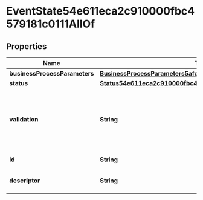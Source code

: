 

# EventState54e611eca2c910000fbc4579181c0111AllOf


## Properties

| Name | Type | Description | Notes |
|------------ | ------------- | ------------- | -------------|
|**businessProcessParameters** | [**BusinessProcessParameters5afc0b4b5a4610002aaebb8180cd2261**](BusinessProcessParameters5afc0b4b5a4610002aaebb8180cd2261.md) |  |  [optional] |
|**status** | [**Status54e611eca2c910000fbc4599be0b0112**](Status54e611eca2c910000fbc4599be0b0112.md) |  |  [optional] |
|**validation** | **String** | Validation message for an action event triggered by a condition. |  [optional] |
|**id** | **String** | Id of the instance |  [optional] |
|**descriptor** | **String** | A preview of the instance |  [optional] |




